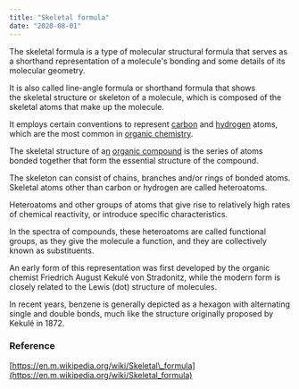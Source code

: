 ```yaml
---
title: "Skeletal formula"
date: "2020-08-01"
---
```


The skeletal formula is a type of molecular structural formula that serves as a shorthand representation of a molecule's bonding and some details of its molecular geometry.

It is also called line-angle formula or shorthand formula that shows the skeletal structure or skeleton of a molecule, which is composed of the skeletal atoms that make up the molecule.

It employs certain conventions to represent [carbon](https://chemistdictionary.com/carbon/) and [hydrogen](https://chemistdictionary.com/hydrogen/) atoms, which are the most common in [organic chemistry](https://chemistdictionary.com/organic-chemistry/).

The skeletal structure of a[n](https://chemistdictionary.com/organic-compound/) [organic compound](https://chemistdictionary.com/organic-compound/) is the series of atoms bonded together that form the essential structure of the compound. 

The skeleton can consist of chains, branches and/or rings of bonded atoms. Skeletal atoms other than carbon or hydrogen are called heteroatoms.

Heteroatoms and other groups of atoms that give rise to relatively high rates of chemical reactivity, or introduce specific characteristics.

In the spectra of compounds, these heteroatoms are called functional groups, as they give the molecule a function, and they are collectively known as substituents.

An early form of this representation was first developed by the organic chemist Friedrich August Kekulé von Stradonitz, while the modern form is closely related to the Lewis (dot) structure of molecules.

In recent years, benzene is generally depicted as a hexagon with alternating single and double bonds, much like the structure originally proposed by Kekulé in 1872. 

### Reference

[https://en.m.wikipedia.org/wiki/Skeletal\_formula](https://en.m.wikipedia.org/wiki/Skeletal_formula)
